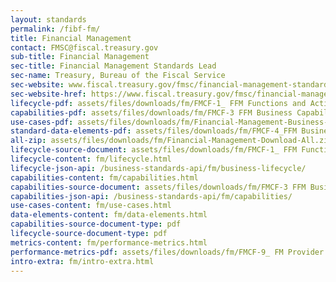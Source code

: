 ```yaml
---
layout: standards
permalink: /fibf-fm/
title: Financial Management
contact: FMSC@fiscal.treasury.gov
sub-title: Financial Management
sec-title: Financial Management Standards Lead
sec-name: Treasury, Bureau of the Fiscal Service
sec-website: www.fiscal.treasury.gov/fmsc/financial-management-standards.html
sec-website-href: https://www.fiscal.treasury.gov/fmsc/financial-management-standards.html
lifecycle-pdf: assets/files/downloads/fm/FMCF-1_ FFM Functions and Activities_FY 2024 Release.pdf
capabilities-pdf: assets/files/downloads/fm/FMCF-3 FFM Business Capabilities (FFMSRs)_FY 2024 Release.pdf
use-cases-pdf: assets/files/downloads/fm/Financial-Management-Business-Use-Cases.zip
standard-data-elements-pdf: assets/files/downloads/fm/FMCF-4_FFM Business Data Elements_FY 2024 Release.xlsx
all-zip: assets/files/downloads/fm/Financial-Management-Download-All.zip
lifecycle-source-document: assets/files/downloads/fm/FMCF-1_ FFM Functions and Activities_FY 2024 Release.pdf
lifecycle-content: fm/lifecycle.html
lifecycle-json-api: /business-standards-api/fm/business-lifecycle/
capabilities-content: fm/capabilities.html
capabilities-source-document: assets/files/downloads/fm/FMCF-3 FFM Business Capabilities (FFMSRs)_FY 2024 Release.pdf
capabilities-json-api: /business-standards-api/fm/capabilities/
use-cases-content: fm/use-cases.html
data-elements-content: fm/data-elements.html
capabilities-source-document-type: pdf
lifecycle-source-document-type: pdf
metrics-content: fm/performance-metrics.html
performance-metrics-pdf: assets/files/downloads/fm/FMCF-9_ FM Provider Service Measures_FY 2024 Release.xlsx
intro-extra: fm/intro-extra.html
---
```



